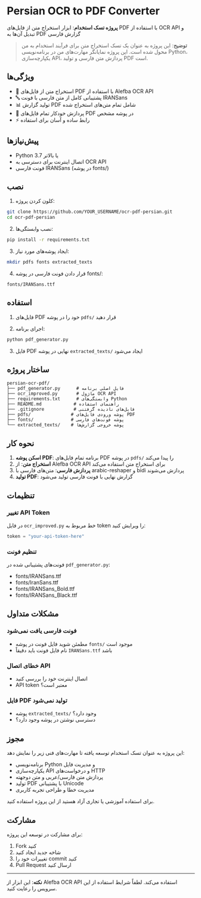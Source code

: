 # Persian OCR to PDF Converter

**پروژه تسک استخدام**: ابزار استخراج متن از فایل‌های PDF با استفاده از OCR API و تبدیل آن‌ها به PDF گزارش فارسی

> **توضیح**: این پروژه به عنوان یک تسک استخراج متن برای فرآیند استخدام به من محول شده است. این پروژه نمایانگر مهارت‌های من در برنامه‌نویسی Python، یکپارچه‌سازی API، پردازش متن فارسی و تولید PDF است.

## ویژگی‌ها

- 📄 استخراج متن از فایل‌های PDF با استفاده از Alefba OCR API
- 🔤 پشتیبانی کامل از متن فارسی با فونت IRANSans
- 📊 تولید گزارش PDF شامل تمام متن‌های استخراج شده
- 🎯 پردازش خودکار تمام فایل‌های PDF در پوشه مشخص
- ⚡ رابط ساده و آسان برای استفاده

## پیش‌نیازها

- Python 3.7 یا بالاتر
- اتصال اینترنت برای دسترسی به OCR API
- فونت فارسی IRANSans (در پوشه fonts/)

## نصب

1. کلون کردن پروژه:
```bash
git clone https://github.com/YOUR_USERNAME/ocr-pdf-persian.git
cd ocr-pdf-persian
```

2. نصب وابستگی‌ها:
```bash
pip install -r requirements.txt
```

3. ایجاد پوشه‌های مورد نیاز:
```bash
mkdir pdfs fonts extracted_texts
```

4. قرار دادن فونت فارسی در پوشه fonts/:
```
fonts/IRANSans.ttf
```

## استفاده

1. فایل‌های PDF خود را در پوشه `pdfs/` قرار دهید

2. اجرای برنامه:
```bash
python pdf_generator.py
```

3. فایل PDF نهایی در پوشه `extracted_texts/` ایجاد می‌شود

## ساختار پروژه

```
persian-ocr-pdf/
├── pdf_generator.py      # فایل اصلی برنامه
├── ocr_improved.py       # ماژول OCR API
├── requirements.txt      # وابستگی‌های Python
├── README.md            # راهنمای استفاده
├── .gitignore           # فایل‌های نادیده گرفتنی
├── pdfs/               # پوشه ورودی فایل‌های PDF
├── fonts/              # پوشه فونت‌های فارسی
└── extracted_texts/    # پوشه خروجی گزارش‌ها
```

## نحوه کار

1. **اسکن پوشه PDF**: برنامه تمام فایل‌های PDF در پوشه `pdfs/` را پیدا می‌کند
2. **استخراج متن**: از Alefba OCR API برای استخراج متن استفاده می‌کند
3. **پردازش فارسی**: متن‌های فارسی با arabic-reshaper و bidi پردازش می‌شوند
4. **تولید PDF**: گزارش نهایی با فونت فارسی تولید می‌شود

## تنظیمات

### تغییر API Token
در فایل `ocr_improved.py` خط مربوط به token را ویرایش کنید:
```python
token = "your-api-token-here"
```

### تنظیم فونت
فونت‌های پشتیبانی شده در `pdf_generator.py`:
- fonts/IRANSans.ttf
- fonts/IranSans.ttf
- fonts/IRANSans_Bold.ttf
- fonts/IRANSans_Black.ttf

## مشکلات متداول

### فونت فارسی یافت نمی‌شود
- مطمئن شوید فایل فونت در پوشه `fonts/` موجود است
- نام فایل فونت باید دقیقاً `IRANSans.ttf` باشد

### خطای اتصال API
- اتصال اینترنت خود را بررسی کنید
- API token معتبر است؟

### فایل PDF تولید نمی‌شود
- پوشه `extracted_texts/` وجود دارد؟
- دسترسی نوشتن در پوشه وجود دارد؟

## مجوز

این پروژه به عنوان تسک استخدام توسعه یافته تا مهارت‌های فنی زیر را نمایش دهد:
- برنامه‌نویسی Python و مدیریت فایل
- یکپارچه‌سازی API و درخواست‌های HTTP  
- پردازش متن فارسی/عربی و متن دوجهته
- تولید PDF با پشتیبانی Unicode
- مدیریت خطا و طراحی تجربه کاربری

برای استفاده آموزشی یا تجاری آزاد هستید از این پروژه استفاده کنید.

## مشارکت

برای مشارکت در توسعه این پروژه:
1. Fork کنید
2. شاخه جدید ایجاد کنید
3. تغییرات خود را commit کنید
4. Pull Request ارسال کنید

---

**نکته**: این ابزار از Alefba OCR API استفاده می‌کند. لطفاً شرایط استفاده از این سرویس را رعایت کنید.
